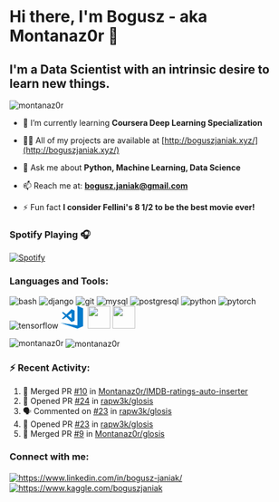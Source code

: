 # Hi there, I'm Bogusz - aka Montanaz0r 👋

## I'm a Data Scientist with an intrinsic desire to learn new things.

<p align="left"> <img src="https://komarev.com/ghpvc/?username=montanaz0r" alt="montanaz0r" /> </p>

- 🌱 I’m currently learning **Coursera Deep Learning Specialization**

- 👨‍💻 All of my projects are available at [http://boguszjaniak.xyz/](http://boguszjaniak.xyz/)

- 💬 Ask me about **Python, Machine Learning, Data Science**

- 📫 Reach me at: **bogusz.janiak@gmail.com**

- ⚡ Fun fact **I consider Fellini's 8 1/2 to be the best movie ever!**

### Spotify Playing 🎧
[![Spotify](https://novatorem.montanaz0r.vercel.app/api/spotify)](https://open.spotify.com/user/montanaz0r?si=ot3Jhrp6Tl25cOHN3a3b8A)

### Languages and Tools:

<p align="left"><img src="https://www.vectorlogo.zone/logos/gnu_bash/gnu_bash-icon.svg" alt="bash" width="40" height="40"/> <img src="https://cdn.iconscout.com/icon/free/png-512/django-12-1175186.png" alt="django" width="40" height="40"/> <img src="https://www.vectorlogo.zone/logos/git-scm/git-scm-icon.svg" alt="git" width="40" height="40"/> <img src="https://cdnlogo.com/logos/m/10/mysql.svg" alt="mysql" width="40" height="40"/> <img src="https://symbols-electrical.getvecta.com/stencil_92/18_postgresql-vertical.75a997fb76.svg" alt="postgresql" width="40" height="40"/> <img src="https://seeklogo.com/images/P/python-logo-C50EED1930-seeklogo.com.png" alt="python" width="40" height="40"/> <img src="https://www.vectorlogo.zone/logos/pytorch/pytorch-icon.svg" alt="pytorch" width="40" height="40"/> <img src="https://www.vectorlogo.zone/logos/tensorflow/tensorflow-icon.svg" alt="tensorflow" width="40" height="40"/>&nbsp;<img height="40" width="40" src="https://raw.githubusercontent.com/github/explore/80688e429a7d4ef2fca1e82350fe8e3517d3494d/topics/visual-studio-code/visual-studio-code.png" />&nbsp; <img height="40" width="40" src="https://www.anysoft.pl/images/items/4636/pycharm-logo_big.png" />&nbsp;<img height="40" width="40" src="https://rdflib.readthedocs.io/en/stable/_static/logo-rdflib.png" /></p>
<p><img align="left" src="https://github-readme-stats-zeta-lake.vercel.app/api/top-langs/?username=montanaz0r&layout=compact&hide=html" alt="montanaz0r" /></p>
<p>&nbsp;<img align="center" src="https://github-readme-stats.vercel.app/api?username=montanaz0r&show_icons=true" alt="montanaz0r" /></p>

### :zap: Recent Activity:

<!--START_SECTION:activity-->
1. 🎉 Merged PR [#10](https://github.com/Montanaz0r/IMDB-ratings-auto-inserter/pull/10) in [Montanaz0r/IMDB-ratings-auto-inserter](https://github.com/Montanaz0r/IMDB-ratings-auto-inserter)
2. 💪 Opened PR [#24](https://github.com/rapw3k/glosis/pull/24) in [rapw3k/glosis](https://github.com/rapw3k/glosis)
3. 🗣 Commented on [#23](https://github.com/rapw3k/glosis/issues/23) in [rapw3k/glosis](https://github.com/rapw3k/glosis)
4. 💪 Opened PR [#23](https://github.com/rapw3k/glosis/pull/23) in [rapw3k/glosis](https://github.com/rapw3k/glosis)
5. 🎉 Merged PR [#9](https://github.com/Montanaz0r/glosis/pull/9) in [Montanaz0r/glosis](https://github.com/Montanaz0r/glosis)
<!--END_SECTION:activity-->

### Connect with me:

<p>
<a href="https://www.linkedin.com/in/bogusz-janiak/" target="blank"><img align="center" src="https://cdn.jsdelivr.net/npm/simple-icons@3.0.1/icons/linkedin.svg" alt="https://www.linkedin.com/in/bogusz-janiak/" height="30" width="30" /></a>
<a href="https://www.kaggle.com/boguszjaniak" target="blank"><img align="center" src="https://cdn.jsdelivr.net/npm/simple-icons@3.0.1/icons/kaggle.svg" alt="https://www.kaggle.com/boguszjaniak" height="30" width="30" /></a>
</p>
